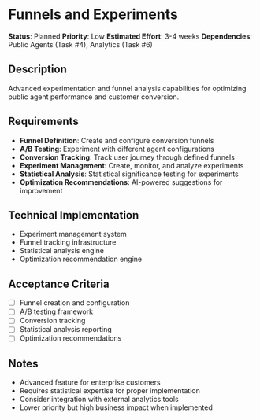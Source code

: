 # Funnels and Experiments

**Status**: Planned
**Priority**: Low
**Estimated Effort**: 3-4 weeks
**Dependencies**: Public Agents (Task #4), Analytics (Task #6)

## Description

Advanced experimentation and funnel analysis capabilities for optimizing public agent performance and customer conversion.

## Requirements

- **Funnel Definition**: Create and configure conversion funnels
- **A/B Testing**: Experiment with different agent configurations
- **Conversion Tracking**: Track user journey through defined funnels
- **Experiment Management**: Create, monitor, and analyze experiments
- **Statistical Analysis**: Statistical significance testing for experiments
- **Optimization Recommendations**: AI-powered suggestions for improvement

## Technical Implementation

- Experiment management system
- Funnel tracking infrastructure
- Statistical analysis engine
- Optimization recommendation engine

## Acceptance Criteria

- [ ] Funnel creation and configuration
- [ ] A/B testing framework
- [ ] Conversion tracking
- [ ] Statistical analysis reporting
- [ ] Optimization recommendations

## Notes

- Advanced feature for enterprise customers
- Requires statistical expertise for proper implementation
- Consider integration with external analytics tools
- Lower priority but high business impact when implemented
